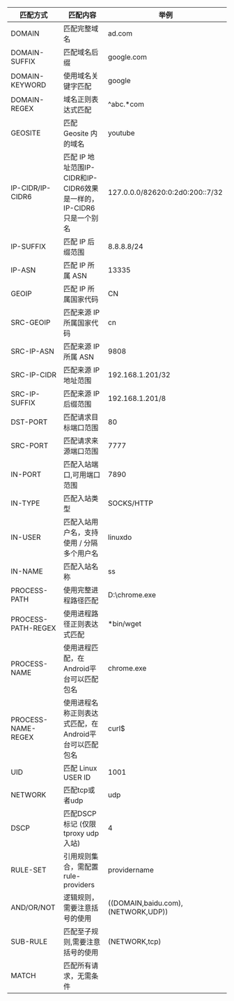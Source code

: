 | 匹配方式 | 匹配内容 | 举例 |
|--|--|--|
DOMAIN | 匹配完整域名 | ad.com
DOMAIN-SUFFIX | 匹配域名后缀 | google.com
DOMAIN-KEYWORD | 使用域名关键字匹配 | google
DOMAIN-REGEX | 域名正则表达式匹配 | ^abc.*com
GEOSITE | 匹配 Geosite 内的域名 | youtube
IP-CIDR/IP-CIDR6 | 匹配 IP 地址范围IP-CIDR和IP-CIDR6效果是一样的，IP-CIDR6只是一个别名 | 127.0.0.0/82620:0:2d0:200::7/32
IP-SUFFIX | 匹配 IP 后缀范围 | 8.8.8.8/24
IP-ASN | 匹配 IP 所属 ASN | 13335
GEOIP | 匹配 IP 所属国家代码 | CN
SRC-GEOIP | 匹配来源 IP 所属国家代码 | cn
SRC-IP-ASN | 匹配来源 IP 所属 ASN | 9808
SRC-IP-CIDR | 匹配来源 IP 地址范围 | 192.168.1.201/32
SRC-IP-SUFFIX | 匹配来源 IP 后缀范围 | 192.168.1.201/8
DST-PORT | 匹配请求目标端口范围 | 80
SRC-PORT | 匹配请求来源端口范围 | 7777
IN-PORT | 匹配入站端口,可用端口范围 | 7890
IN-TYPE | 匹配入站类型 | SOCKS/HTTP
IN-USER | 匹配入站用户名，支持使用 / 分隔多个用户名 | linuxdo
IN-NAME | 匹配入站名称 | ss
PROCESS-PATH | 使用完整进程路径匹配 | D:\chrome.exe
PROCESS-PATH-REGEX | 使用进程路径正则表达式匹配 | *bin/wget
PROCESS-NAME | 使用进程匹配，在Android平台可以匹配包名 | chrome.exe
PROCESS-NAME-REGEX | 使用进程名称正则表达式匹配，在Android平台可以匹配包名 | curl$
UID | 匹配 Linux USER ID | 1001
NETWORK | 匹配tcp或者udp | udp
DSCP | 匹配DSCP标记 (仅限 tproxy udp 入站) | 4
RULE-SET | 引用规则集合，需配置rule-providers | providername
AND/OR/NOT | 逻辑规则，需要注意括号的使用 | ((DOMAIN,baidu.com),(NETWORK,UDP))
SUB-RULE | 匹配至子规则,需要注意括号的使用 | (NETWORK,tcp)
MATCH | 匹配所有请求，无需条件